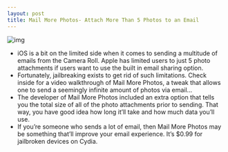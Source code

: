```yaml
---
layout: post
title: Mail More Photos- Attach More Than 5 Photos to an Email
---
```

![img](http://media.idownloadblog.com/wp-content/uploads/2012/01/Mail-More-Photos-e1325901237755.jpg)
* iOS is a bit on the limited side when it comes to sending a multitude of emails from the Camera Roll. Apple has limited users to just 5 photo attachments if users want to use the built in email sharing option.
* Fortunately, jailbreaking exists to get rid of such limitations. Check inside for a video walkthrough of Mail More Photos, a tweak that allows one to send a seemingly infinite amount of photos via email…
* The developer of Mail More Photos included an extra option that tells you the total size of all of the photo attachments prior to sending. That way, you have good idea how long it’ll take and how much data you’ll use.
* If you’re someone who sends a lot of email, then Mail More Photos may be something that’ll improve your email experience. It’s $0.99 for jailbroken devices on Cydia.

